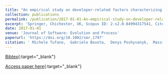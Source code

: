 ```yaml
---
title: "An empirical study on developer-related factors characterizing fix-inducing commits"
collection: publications
permalink: /publication/2017-01-01-An-empirical-study-on-developer-related-factors-characterizing-fix-inducing-commits
excerpt: 'Springer, Chichester, UK, Scopus ID: 2-s2.0-84994317541, Cited by: 6'
date: 2017-01-01
venue: 'Journal of Software: Evolution and Process'
paperurl: 'https://doi.org/10.1002/smr.1797'
citation: ' Michele Tufano,  Gabriele Bavota,  Denys Poshyvanyk,  Massimiliano Di Penta,  Rocco Oliveto,  Andrea De Lucia, &quot;An empirical study on developer-related factors characterizing fix-inducing commits.&quot; Journal of Software: Evolution and Process, 2017.'
---
```

[Bibtex](https://dblp.org/rec/bib/journals/smr/TufanoBPPOL17){:target="_blank"}

[Access paper here](https://doi.org/10.1002/smr.1797){:target="_blank"}
